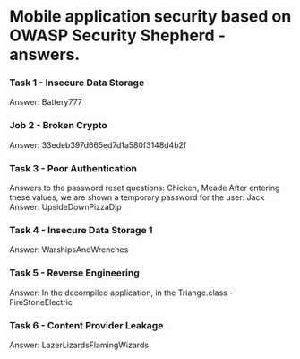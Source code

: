 # Mobile application security based on OWASP Security Shepherd - answers. 
### Task 1 - Insecure Data Storage
Answer: Battery777
### Job 2 - Broken Crypto
Answer: 33edeb397d665ed7d1a580f3148d4b2f
### Task 3 - Poor Authentication
Answers to the password reset questions: Chicken, Meade
After entering these values, we are shown a temporary password for the user: Jack
Answer: UpsideDownPizzaDip
### Task 4 - Insecure Data Storage 1
Answer: WarshipsAndWrenches
### Task 5 - Reverse Engineering 
Answer: In the decompiled application, in the Triange.class - FireStoneElectric
### Task 6 - Content Provider Leakage 
Answer: LazerLizardsFlamingWizards

